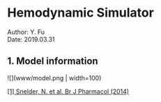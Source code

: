 # Hemodynamic Simulator
Author: Y. Fu <br>
Date: 2019.03.31

## 1. Model information
![](www/model.png | width=100)

[[1] Snelder, N. et al. Br J Pharmacol (2014)](https://bpspubs.onlinelibrary.wiley.com/doi/full/10.1111/bph.12824)